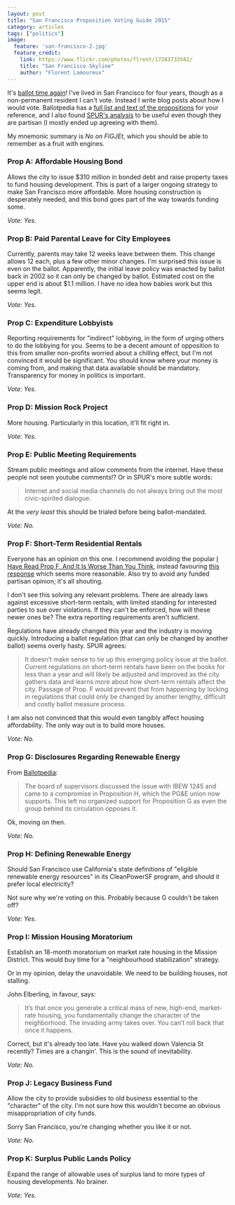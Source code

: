 ```yaml
---
layout: post
title: "San Francisco Proposition Voting Guide 2015"
category: articles
tags: ["politics"]
image:
  feature: 'san-francisco-2.jpg'
  feature_credit:
    link: https://www.flickr.com/photos/flrent/17283733582/
    title: "San Francisco Skyline"
    author: "Florent Lamoureux"
---
```


It's [ballot time again](san-francisco-proposition-voting-guide-2014.html)! I've lived in San Francisco for four years, though as a non-permanent resident I can't vote. Instead I write blog posts about how I would vote. Ballotpedia has a [full list and text of the propositions](http://ballotpedia.org/San_Francisco_City_and_County,_California_ballot_measures) for your reference, and I also found [SPUR's analysis](http://www.spur.org/publications/voter-guide/2015-10-01/november-2015-voter-guide) to be useful even though they are partisan (I mostly ended up agreeing with them).

My mnemonic summary is _No on FIGJEt_, which you should be able to remember as a fruit with engines.

### Prop A: Affordable Housing Bond

Allows the city to issue $310 million in bonded debt and raise property taxes to fund housing development. This is part of a larger ongoing strategy to make San Francisco more affordable. More housing construction is desperately needed, and this bond goes part of the way towards funding some.

*Vote: Yes.*

### Prop B: Paid Parental Leave for City Employees

Currently, parents may take 12 weeks leave between them. This change allows 12 each, plus a few other minor changes. I'm surprised this issue is even on the ballot. Apparently, the initial leave policy was enacted by ballot back in 2002 so it can only be changed by ballot. Estimated cost on the upper end is about $1.1 million. I have no idea how babies work but this seems legit.

*Vote: Yes.*

### Prop C: Expenditure Lobbyists

Reporting requirements for "indirect" lobbying, in the form of urging others to do the lobbying for you. Seems to be a decent amount of opposition to this from smaller non-profits worried about a chilling effect, but I'm not convinced it would be significant. You should know where your money is coming from, and making that data available should be mandatory. Transparency for money in politics is important.

*Vote: Yes.*

### Prop D: Mission Rock Project

More housing. Particularly in this location, it'll fit right in.

*Vote: Yes.*

### Prop E: Public Meeting Requirements

Stream public meetings and allow comments from the internet. Have these people not seen youtube comments!? Or in SPUR's more subtle words:

> Internet and social media channels do not always bring out the most civic-spirited dialogue.

At the _very least_ this should be trialed before being ballot-mandated.

*Vote: No.*

### Prop F: Short-Term Residential Rentals

Everyone has an opinion on this one. I recommend avoiding the popular [I Have Read Prop F, And It Is Worse Than You Think](https://medium.com/@emeyerson/prop-f-is-worse-than-you-think-16e395ca8761), instead favouring [this response](https://pleblog.wordpress.com/2015/09/29/i-have-read-prop-f-and-it-is-a-perfectly-normal-and-reasonable-piece-of-legislation/) which seems more reasonable. Also try to avoid any funded partisan opinion; it's all shouting.

I don't see this solving any relevant problems. There are already laws against excessive short-term rentals, with limited standing for interested parties to sue over violations. If they can't be enforced, how will these newer ones be? The extra reporting requirements aren't sufficient.

Regulations have already changed this year and the industry is moving quickly. Introducing a ballot regulation (that can only be changed by another ballot) seems overly hasty. SPUR agrees:

> It doesn’t make sense to tie up this emerging policy issue at the ballot. Current regulations on short-term rentals have been on the books for less than a year and will likely be adjusted and improved as the city gathers data and learns more about how short-term rentals affect the city. Passage of Prop. F would prevent that from happening by locking in regulations that could only be changed by another lengthy, difficult and costly ballot measure process.

I am also not convinced that this would even tangibly affect housing affordability. The only way out is to build more houses.

*Vote: No.*

### Prop G: Disclosures Regarding Renewable Energy

From [Ballotpedia](http://ballotpedia.org/City_of_San_Francisco_%22Disclosures_Regarding_Renewable_Energy%22_Initiative,_Proposition_G_(November_2015)):

> The board of supervisors discussed the issue with IBEW 1245 and came to a compromise in Proposition H, which the PG&E union now supports. This left no organized support for Proposition G as even the group behind its circulation opposes it.

Ok, moving on then.

*Vote: No.*

### Prop H: Defining Renewable Energy

Should San Francisco use California's state definitions of "eligible renewable energy resources" in its CleanPowerSF program, and should it prefer local electricity?

Not sure why we're voting on this. Probably because G couldn't be taken off?

*Vote: Yes.*

### Prop I: Mission Housing Moratorium

Establish an 18-month moratorium on market rate housing in the Mission District. This would buy time for a "neighbourhood stabilization" strategy.

Or in my opinion, delay the unavoidable. We need to be building houses, not stalling.

John Elberling, in favour, says:

> It’s that once you generate a critical mass of new, high-end, market-rate housing, you fundamentally change the character of the neighborhood. The invading army takes over. You can’t roll back that once it happens.

Correct, but it's already too late. Have you walked down Valencia St recently? Times are a changin'. This is the sound of inevitability.

*Vote: No.*

### Prop J: Legacy Business Fund

Allow the city to provide subsidies to old business essential to the "character" of the city. I'm not sure how this wouldn't become an obvious misappropriation of city funds.

Sorry San Francisco, you're changing whether you like it or not.

*Vote: No.*

### Prop K: Surplus Public Lands Policy

Expand the range of allowable uses of surplus land to more types of housing developments. No brainer.

*Vote: Yes.*
